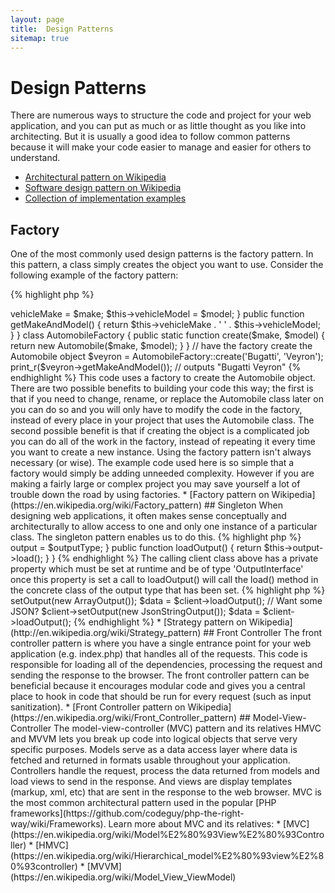 ```yaml
---
layout: page
title:  Design Patterns
sitemap: true
---
```


# Design Patterns

There are numerous ways to structure the code and project for your web application, and you can put as much or as little thought as you like into architecting. But it is usually a good idea to follow common patterns because it will
make your code easier to manage and easier for others to understand.

* [Architectural pattern on Wikipedia](https://en.wikipedia.org/wiki/Architectural_pattern)
* [Software design pattern on Wikipedia](https://en.wikipedia.org/wiki/Software_design_pattern)
* [Collection of implementation examples](https://github.com/domnikl/DesignPatternsPHP)

## Factory

One of the most commonly used design patterns is the factory pattern. In this pattern, a class simply creates the
object you want to use. Consider the following example of the factory pattern:

{% highlight php %}
<?php
class Automobile
{
    private $vehicleMake;
    private $vehicleModel;

    public function __construct($make, $model)
    {
        $this->vehicleMake = $make;
        $this->vehicleModel = $model;
    }

    public function getMakeAndModel()
    {
        return $this->vehicleMake . ' ' . $this->vehicleModel;
    }
}

class AutomobileFactory
{
    public static function create($make, $model)
    {
        return new Automobile($make, $model);
    }
}

// have the factory create the Automobile object
$veyron = AutomobileFactory::create('Bugatti', 'Veyron');

print_r($veyron->getMakeAndModel()); // outputs "Bugatti Veyron"
{% endhighlight %}

This code uses a factory to create the Automobile object. There are two possible benefits to building your code this
way; the first is that if you need to change, rename, or replace the Automobile class later on you can do so and you
will only have to modify the code in the factory, instead of every place in your project that uses the Automobile class.
The second possible benefit is that if creating the object is a complicated job you can do all of the work in the
factory, instead of repeating it every time you want to create a new instance.

Using the factory pattern isn't always necessary (or wise). The example code used here is so simple that a factory
would simply be adding unneeded complexity. However if you are making a fairly large or complex project you may save
yourself a lot of trouble down the road by using factories.

* [Factory pattern on Wikipedia](https://en.wikipedia.org/wiki/Factory_pattern)

## Singleton

When designing web applications, it often makes sense conceptually and architecturally to allow access to one and only
one instance of a particular class. The singleton pattern enables us to do this.

{% highlight php %}
<?php
class Singleton
{
    /**
     * @var Singleton The reference to *Singleton* instance of this class
     */
    private static $instance;
    
    /**
     * Returns the *Singleton* instance of this class.
     *
     * @return Singleton The *Singleton* instance.
     */
    public static function getInstance()
    {
        if (null === static::$instance) {
            static::$instance = new static();
        }
        
        return static::$instance;
    }

    /**
     * Protected constructor to prevent creating a new instance of the
     * *Singleton* via the `new` operator from outside of this class.
     */
    protected function __construct()
    {
    }

    /**
     * Private clone method to prevent cloning of the instance of the
     * *Singleton* instance.
     *
     * @return void
     */
    private function __clone()
    {
    }

    /**
     * Private unserialize method to prevent unserializing of the *Singleton*
     * instance.
     *
     * @return void
     */
    private function __wakeup()
    {
    }
}

class SingletonChild extends Singleton
{
}

$obj = Singleton::getInstance();
var_dump($obj === Singleton::getInstance());             // bool(true)

$anotherObj = SingletonChild::getInstance();
var_dump($anotherObj === Singleton::getInstance());      // bool(false)

var_dump($anotherObj === SingletonChild::getInstance()); // bool(true)
{% endhighlight %}

The code above implements the singleton pattern using a [*static* variable](http://php.net/language.variables.scope#language.variables.scope.static) and the static creation method `getInstance()`.
Note the following:

* The constructor [`__construct()`](http://php.net/language.oop5.decon#object.construct) is declared as protected to
prevent creating a new instance outside of the class via the `new` operator.
* The magic method [`__clone()`](http://php.net/language.oop5.cloning#object.clone) is declared as private to prevent
cloning of an instance of the class via the [`clone`](http://php.net/language.oop5.cloning) operator.
* The magic method [`__wakeup()`](http://php.net/language.oop5.magic#object.wakeup) is declared as private to prevent
unserializing of an instance of the class via the global function [`unserialize()`](http://php.net/function.unserialize)
.
* A new instance is created via [late static binding](http://php.net/language.oop5.late-static-bindings) in the static
creation method `getInstance()` with the keyword `static`. This allows the subclassing of the class `Singleton` in the
example.

The singleton pattern is useful when we need to make sure we only have a single instance of a class for the entire
request lifecycle in a web application. This typically occurs when we have global objects (such as a Configuration
class) or a shared resource (such as an event queue).

You should be wary when using the singleton pattern, as by its very nature it introduces global state into your
application, reducing testability. In most cases, dependency injection can (and should) be used in place of a singleton
class. Using dependency injection means that we do not introduce unnecessary coupling into the design of our
application, as the object using the shared or global resource requires no knowledge of a concretely defined class.

* [Singleton pattern on Wikipedia](https://en.wikipedia.org/wiki/Singleton_pattern)

## Strategy

With the strategy pattern you encapsulate specific families of algorithms allowing the client class responsible for
instantiating a particular algorithm to have no knowledge of the actual implementation. There are several variations on
the strategy pattern, the simplest of which is outlined below:

This first code snippet outlines a family of algorithms; you may want a serialized array, some JSON or maybe just an
array of data:

{% highlight php %}
<?php

interface OutputInterface
{
    public function load();
}

class SerializedArrayOutput implements OutputInterface
{
    public function load()
    {
        return serialize($arrayOfData);
    }
}

class JsonStringOutput implements OutputInterface
{
    public function load()
    {
        return json_encode($arrayOfData);
    }
}

class ArrayOutput implements OutputInterface
{
    public function load()
    {
        return $arrayOfData;
    }
}
{% endhighlight %}

By encapsulating the above algorithms you are making it nice and clear in your code that other developers can easily
add new output types without affecting the client code.

You will see how each concrete 'output' class implements an OutputInterface - this serves two purposes, primarily it
provides a simple contract which must be obeyed by any new concrete implementations. Secondly by implementing a common
interface you will see in the next section that you can now utilise [Type Hinting](http://php.net/language.oop5.typehinting) to ensure that the client which is utilising these behaviours is of the correct type in
this case 'OutputInterface'.

The next snippet of code outlines how a calling client class might use one of these algorithms and even better set the
behaviour required at runtime:

{% highlight php %}
<?php
class SomeClient
{
    private $output;

    public function setOutput(OutputInterface $outputType)
    {
        $this->output = $outputType;
    }

    public function loadOutput()
    {
        return $this->output->load();
    }
}
{% endhighlight %}

The calling client class above has a private property which must be set at runtime and be of type 'OutputInterface'
once this property is set a call to loadOutput() will call the load() method in the concrete class of the output type
that has been set.

{% highlight php %}
<?php
$client = new SomeClient();

// Want an array?
$client->setOutput(new ArrayOutput());
$data = $client->loadOutput();

// Want some JSON?
$client->setOutput(new JsonStringOutput());
$data = $client->loadOutput();

{% endhighlight %}

* [Strategy pattern on Wikipedia](http://en.wikipedia.org/wiki/Strategy_pattern)

## Front Controller

The front controller pattern is where you have a single entrance point for your web application (e.g. index.php) that
handles all of the requests. This code is responsible for loading all of the dependencies, processing the request and
sending the response to the browser. The front controller pattern can be beneficial because it encourages modular code
and gives you a central place to hook in code that should be run for every request (such as input sanitization).

* [Front Controller pattern on Wikipedia](https://en.wikipedia.org/wiki/Front_Controller_pattern)

## Model-View-Controller

The model-view-controller (MVC) pattern and its relatives HMVC and MVVM lets you break up code into logical objects
that serve very specific purposes. Models serve as a data access layer where data is fetched and returned in formats
usable throughout your application. Controllers handle the request, process the data returned from models and load
views to send in the response. And views are display templates (markup, xml, etc) that are sent in the response to the
web browser.

MVC is the most common architectural pattern used in the popular [PHP frameworks](https://github.com/codeguy/php-the-right-way/wiki/Frameworks).

Learn more about MVC and its relatives:

* [MVC](https://en.wikipedia.org/wiki/Model%E2%80%93View%E2%80%93Controller)
* [HMVC](https://en.wikipedia.org/wiki/Hierarchical_model%E2%80%93view%E2%80%93controller)
* [MVVM](https://en.wikipedia.org/wiki/Model_View_ViewModel)
